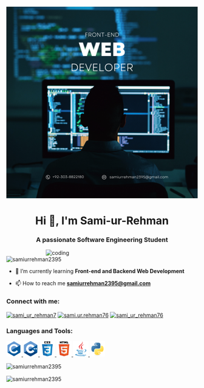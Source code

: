 ![logo](https://github.com/SamiUrRehman2395/SamiUrRehman2395/blob/main/Web%20Development%20Promotion%20Instagram%20Post.png)

<h1 align="center">Hi 👋, I'm Sami-ur-Rehman</h1>
<h3 align="center">A passionate Software Engineering Student</h3>

<img align="right" alt="coding" width="400" src="https://encrypted-tbn0.gstatic.com/images?q=tbn:ANd9GcRXE9gqS0uUrd7GTDicD2nV_VZt63LibxIX8Q&s">

<p align="left"> <img src="https://komarev.com/ghpvc/?username=samiurrehman2395&label=Profile%20views&color=0e75b6&style=flat" alt="samiurrehman2395" /> </p>

- 🌱 I’m currently learning **Front-end and Backend Web Development**

- 📫 How to reach me **samiurrehman2395@gmail.com**

<h3 align="left">Connect with me:</h3>
<p align="left">
<a href="https://twitter.com/sami_ur_rehman7" target="blank"><img align="center" src="https://raw.githubusercontent.com/rahuldkjain/github-profile-readme-generator/master/src/images/icons/Social/twitter.svg" alt="sami_ur_rehman7" height="30" width="40" /></a>
<a href="https://fb.com/sami.ur.rehman76" target="blank"><img align="center" src="https://raw.githubusercontent.com/rahuldkjain/github-profile-readme-generator/master/src/images/icons/Social/facebook.svg" alt="sami.ur.rehman76" height="30" width="40" /></a>
<a href="https://instagram.com/sami_ur_rehman76" target="blank"><img align="center" src="https://raw.githubusercontent.com/rahuldkjain/github-profile-readme-generator/master/src/images/icons/Social/instagram.svg" alt="sami_ur_rehman76" height="30" width="40" /></a>
</p>

<h3 align="left">Languages and Tools:</h3>
<p align="left"> <a href="https://www.cprogramming.com/" target="_blank" rel="noreferrer"> <img src="https://raw.githubusercontent.com/devicons/devicon/master/icons/c/c-original.svg" alt="c" width="40" height="40"/> </a> <a href="https://www.w3schools.com/cpp/" target="_blank" rel="noreferrer"> <img src="https://raw.githubusercontent.com/devicons/devicon/master/icons/cplusplus/cplusplus-original.svg" alt="cplusplus" width="40" height="40"/> </a> <a href="https://www.w3schools.com/css/" target="_blank" rel="noreferrer"> <img src="https://raw.githubusercontent.com/devicons/devicon/master/icons/css3/css3-original-wordmark.svg" alt="css3" width="40" height="40"/> </a> <a href="https://www.w3.org/html/" target="_blank" rel="noreferrer"> <img src="https://raw.githubusercontent.com/devicons/devicon/master/icons/html5/html5-original-wordmark.svg" alt="html5" width="40" height="40"/> </a> <a href="https://www.java.com" target="_blank" rel="noreferrer"> <img src="https://raw.githubusercontent.com/devicons/devicon/master/icons/java/java-original.svg" alt="java" width="40" height="40"/> </a> <a href="https://www.python.org" target="_blank" rel="noreferrer"> <img src="https://raw.githubusercontent.com/devicons/devicon/master/icons/python/python-original.svg" alt="python" width="40" height="40"/> </a> </p>

<p><img align="center" src="https://github-readme-stats.vercel.app/api/top-langs?username=samiurrehman2395&show_icons=true&locale=en&layout=compact" alt="samiurrehman2395" /></p>

<p><img align="center" src="https://github-readme-streak-stats.herokuapp.com/?user=samiurrehman2395&" alt="samiurrehman2395" /></p>
